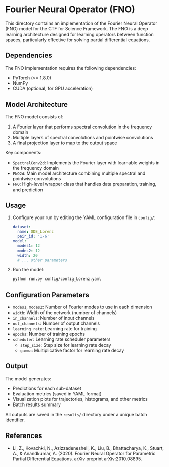 # Fourier Neural Operator (FNO)

This directory contains an implementation of the Fourier Neural Operator (FNO) model for the CTF for Science Framework. The FNO is a deep learning architecture designed for learning operators between function spaces, particularly effective for solving partial differential equations.

## Dependencies

The FNO implementation requires the following dependencies:
- PyTorch (>= 1.8.0)
- NumPy
- CUDA (optional, for GPU acceleration)

## Model Architecture

The FNO model consists of:
1. A Fourier layer that performs spectral convolution in the frequency domain
2. Multiple layers of spectral convolutions and pointwise convolutions
3. A final projection layer to map to the output space

Key components:
- `SpectralConv2d`: Implements the Fourier layer with learnable weights in the frequency domain
- `FNO2d`: Main model architecture combining multiple spectral and pointwise convolutions
- `FNO`: High-level wrapper class that handles data preparation, training, and prediction

## Usage

1. Configure your run by editing the YAML configuration file in `config/`:
   ```yaml
   dataset:
     name: ODE_Lorenz
     pair_id: '1-6'
   model:
     modes1: 12
     modes2: 12
     width: 20
     # ... other parameters
   ```

2. Run the model:
   ```bash
   python run.py config/config_Lorenz.yaml
   ```

## Configuration Parameters

- `modes1`, `modes2`: Number of Fourier modes to use in each dimension
- `width`: Width of the network (number of channels)
- `in_channels`: Number of input channels
- `out_channels`: Number of output channels
- `learning_rate`: Learning rate for training
- `epochs`: Number of training epochs
- `scheduler`: Learning rate scheduler parameters
  - `step_size`: Step size for learning rate decay
  - `gamma`: Multiplicative factor for learning rate decay

## Output

The model generates:
- Predictions for each sub-dataset
- Evaluation metrics (saved in YAML format)
- Visualization plots for trajectories, histograms, and other metrics
- Batch results summary

All outputs are saved in the `results/` directory under a unique batch identifier.

## References

- Li, Z., Kovachki, N., Azizzadenesheli, K., Liu, B., Bhattacharya, K., Stuart, A., & Anandkumar, A. (2020). Fourier Neural Operator for Parametric Partial Differential Equations. arXiv preprint arXiv:2010.08895. 